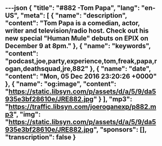 ---json
{
  "title": "#882 -Tom Papa",
  "lang": "en-US",
  "meta": [
    {
      "name": "description",
      "content": "Tom Papa is a comedian, actor, writer and television/radio host. Check out his new special \"Human Mule\" debuts on EPIX on December 9 at 8pm."
    },
    {
      "name": "keywords",
      "content": "podcast,joe,party,experience,tom,freak,papa,rogan,deathsquad,jre,882"
    },
    {
      "name": "date",
      "content": "Mon, 05 Dec 2016 23:20:26 +0000"
    },
    {
      "name": "og:image",
      "content": "https://static.libsyn.com/p/assets/d/a/5/9/da5935e3bf28610e/JRE882.jpg"
    }
  ],
  "mp3": "https://traffic.libsyn.com/joeroganexp/p882.mp3",
  "img": "https://static.libsyn.com/p/assets/d/a/5/9/da5935e3bf28610e/JRE882.jpg",
  "sponsors": [],
  "transcription": false
}
---
<episode-header />

<timemark seconds="0" />

<transcribe-call-to-action />

<episode-footer />